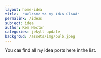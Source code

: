 ```yaml
---
layout: home-idea
title:  "Welcome to my Idea Cloud"
permalink: /ideas
subject: idea
author: Rem Nector
categories: jekyll update
backgroud: /assets/img/bulb.jpeg
---
```

You can find all my idea posts here in the list.
